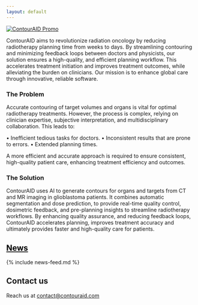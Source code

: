 ```yaml
---
layout: default
---
```


<style>
.center-content {
    text-align: center;
}

.logo {
    border: unset;
    box-shadow: unset;
    width: 500px;
}

.left-content {
    text-align: left;
}
}
</style>

[![ContourAID Promo](https://img.youtube.com/vi/MRQkXFE2ABM/0.jpg)](https://www.youtube.com/watch?v=MRQkXFE2ABM)


ContourAID aims to revolutionize radiation oncology by reducing radiotherapy planning time from weeks to days. By streamlining contouring and minimizing feedback loops between doctors and physicists, our solution ensures a high-quality, and efficient planning workflow. This accelerates treatment initiation and improves treatment outcomes, while alleviating the burden on clinicians. Our mission is to enhance global care through innovative, reliable software.

### The Problem

Accurate contouring of target volumes and organs is vital for optimal radiotherapy treatments. However, the process is complex, relying on clinician expertise, subjective interpretation, and multidisciplinary collaboration. This leads to:

• Inefficient tedious tasks for doctors.
• Inconsistent results that are prone to errors.
• Extended planning times.

A more efficient and accurate approach is required to ensure consistent, high-quality patient care, enhancing treatment efficiency and outcomes.

### The Solution

ContourAID uses AI to generate contours for organs and targets from CT and MR imaging in glioblastoma patients. It combines automatic segmentation and dose prediction, to provide real-time quality control, dosimetric feedback, and pre-planning insights to streamline radiotherapy workflows. By enhancing quality assurance, and reducing feedback loops, ContourAID accelerates planning, improves treatment accuracy and ultimately provides faster and high-quality care for patients.

## [News](news.md)

<style>
h2 a {
   color: black;
}
</style>

{% include news-feed.md %}

## Contact us

Reach us at [contact@contouraid.com](mailto:contact@contouraid.com)